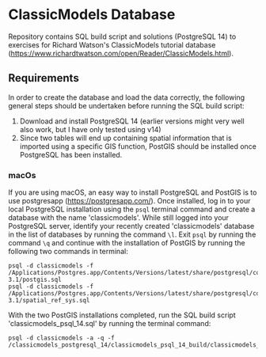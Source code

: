 # ClassicModels Database
Repository contains SQL build script and solutions (PostgreSQL 14) to exercises for Richard Watson's ClassicModels tutorial database (https://www.richardtwatson.com/open/Reader/ClassicModels.html).

## Requirements
In order to create the database and load the data correctly, the following general steps should be undertaken before running the SQL build script:

1. Download and install PostgreSQL 14 (earlier versions might very well also work, but I have only tested using v14)
2. Since two tables will end up containing spatial information that is imported using a specific GIS function, PostGIS should be installed once PostgreSQL has been installed.

### macOs
If you are using macOS, an easy way to install PostgreSQL and PostGIS is to use postgresapp (https://postgresapp.com/). Once installed, log in to your local PostgreSQL installation using the `psql` terminal command and create a database with the name 'classicmodels'. While still logged into your PostgreSQL server, identify your recently created 'classicmodels' database in the list of databases by running the command `\l`. Exit `psql` by running the command `\q` and continue with the installation of PostGIS by running the following two commands in terminal:
```
psql -d classicmodels -f /Applications/Postgres.app/Contents/Versions/latest/share/postgresql/contrib/postgis-3.1/postgis.sql
psql -d classicmodels -f /Applications/Postgres.app/Contents/Versions/latest/share/postgresql/contrib/postgis-3.1/spatial_ref_sys.sql
```
With the two PostGIS installations completed, run the SQL build script 'classicmodels_psql_14.sql' by running the terminal command:
```
psql -d classicmodels -a -q -f /classicmodels_postgresql_14/classicmodels_psql_14_build/classicmodels_psql_14.sql
```
